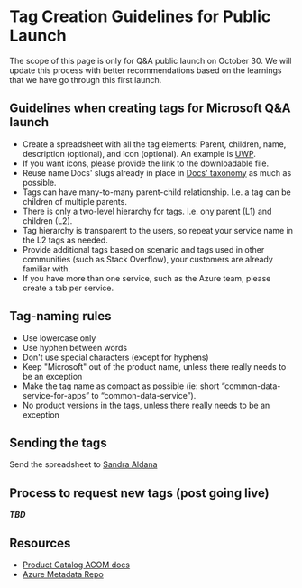 # Tag Creation Guidelines for Public Launch

The scope of this page is only for Q&A public launch on October 30. We will update this process with better recommendations based on the learnings that we have go through this first launch.

## Guidelines when creating tags for Microsoft Q&A launch

- Create a spreadsheet with all the tag elements: Parent, children, name, description (optional), and icon (optional). An example is [UWP](https://microsoft.sharepoint.com/teams/CE_APEX/Documents/APEX%20Online%20Team/Minerva/Public%20Launch/UWP.xlsx?web=1).
- If you want icons, please provide the link to the downloadable file.
- Reuse name Docs' slugs already in place in [Docs' taxonomy](https://review.docs.microsoft.com/en-us/new-hope/information-architecture/metadata/taxonomies?branch=master) as much as possible.
- Tags can have many-to-many parent-child relationship. I.e. a tag can be children of multiple parents.
- There is only a two-level hierarchy for tags. I.e. ony parent (L1) and children (L2).
- Tag hierarchy is transparent to the users, so repeat your service name in the L2 tags as needed.
- Provide additional tags based on scenario and tags used in other communities (such as Stack Overflow), your customers are already familiar with.
- If you have more than one service, such as the Azure team, please create a tab per service.

## Tag-naming rules

- Use lowercase only
- Use hyphen between words
- Don't use special characters (except for hyphens)
- Keep "Microsoft" out of the product name, unless there really needs to be an exception
- Make the tag name as compact as possible (ie: short “common-data-service-for-apps” to “common-data-service”).
- No product versions in the tags, unless there really needs to be an exception

## Sending the tags

Send the spreadsheet to [Sandra Aldana](mailto:saldana)

## Process to request new tags (post going live)

***TBD***

## Resources

- [Product Catalog ACOM docs](https://acom.azure.net/documentation/product-catalog-synchronization-process/)
- [Azure Metadata Repo](https://github.com/Azure/azure-metadata)
